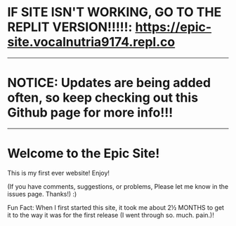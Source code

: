 # IF SITE ISN'T WORKING, GO TO THE REPLIT VERSION!!!!!: https://epic-site.vocalnutria9174.repl.co
---------------------------------------------------------------------------------------------------------------------------------------------------------------
# NOTICE: Updates are being added often, so keep checking out this Github page for more info!!!
---------------------------------------------------------------------------------------------------------------------------------------------------------------
# Welcome to the Epic Site!

This is my first ever website!
Enjoy!

(If you have comments, suggestions, or problems, Please let me know in the issues page. Thanks!)
:)

Fun Fact: When I first started this site, it took me about 2½ MONTHS to get it to the way it was for the first release (I went through so. much. pain.)!
